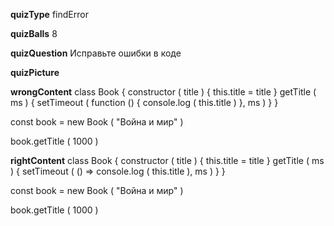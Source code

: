 ____quizType____
findError

____quizBalls____
8

____quizQuestion____
Исправьте ошибки в коде

____quizPicture____


____wrongContent____
class Book {
    constructor ( title ) {
        this.title = title
    }
    getTitle ( ms ) {
        setTimeout (
            function () {
                console.log ( this.title )
            }, ms )
    }
}

const book = new Book ( "Война и мир" )

book.getTitle ( 1000 )

____rightContent____
class Book {
    constructor ( title ) {
        this.title = title
    }
    getTitle ( ms ) {
        setTimeout ( () => console.log ( this.title ), ms )
    }
}

const book = new Book ( "Война и мир" )

book.getTitle ( 1000 )
